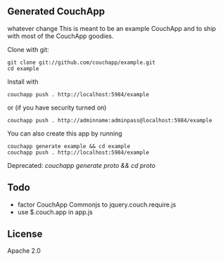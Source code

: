 ## Generated CouchApp


whatever change
This is meant to be an example CouchApp and to ship with most of the CouchApp goodies.

Clone with git:

    git clone git://github.com/couchapp/example.git
    cd example

Install with 
    
    couchapp push . http://localhost:5984/example

or (if you have security turned on)

    couchapp push . http://adminname:adminpass@localhost:5984/example
  
You can also create this app by running

    couchapp generate example && cd example
    couchapp push . http://localhost:5984/example

Deprecated: *couchapp generate proto && cd proto*


## Todo

* factor CouchApp Commonjs to jquery.couch.require.js
* use $.couch.app in app.js

## License

Apache 2.0
